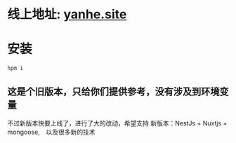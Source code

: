 # 线上地址: [yanhe.site](https://yanhe.site)
# 安装
```bash
hpm i 
```
## 这是个旧版本，只给你们提供参考，没有涉及到环境变量
不过新版本快要上线了，进行了大的改动，希望支持
新版本：NestJs + Nuxtjs + mongoose,　以及很多新的技术

